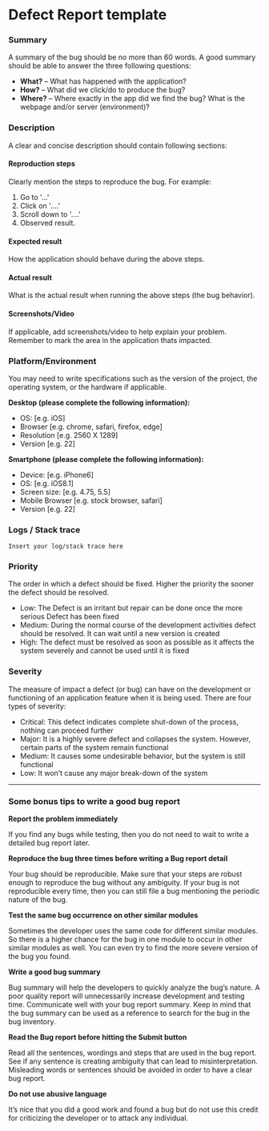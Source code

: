 # Defect Report template

### Summary
A summary of the bug should be no more than 60 words. A good summary should be able to answer the three following questions:

- **What?** – What has happened with the application?
- **How?** – What did we click/do to produce the bug?
- **Where?** – Where exactly in the app did we find the bug? What is the webpage and/or server (environment)?

### Description
A clear and concise description should contain following sections:

#### Reproduction steps
Clearly mention the steps to reproduce the bug. For example:

1. Go to '...'
2. Click on '....'
3. Scroll down to '....'
4. Observed result.

#### Expected result
How the application should behave during the above steps.

#### Actual result
What is the actual result when running the above steps (the bug behavior).

#### Screenshots/Video
If applicable, add screenshots/video to help explain your problem. Remember to mark the area in the application thats impacted.

### Platform/Environment
You may need to write specifications such as the version of the project, the operating system, or the hardware if applicable.

**Desktop (please complete the following information):**

- OS: [e.g. iOS]
- Browser [e.g. chrome, safari, firefox, edge]
- Resolution [e.g. 2560 X 1289]
- Version [e.g. 22]

**Smartphone (please complete the following information):**

- Device: [e.g. iPhone6]
- OS: [e.g. iOS8.1]
- Screen size: [e.g. 4.75, 5.5]
- Mobile Browser [e.g. stock browser, safari]
- Version [e.g. 22]

### Logs / Stack trace
```
Insert your log/stack trace here
```

### Priority
The order in which a defect should be fixed. Higher the priority the sooner the defect should be resolved.

- Low: The Defect is an irritant but repair can be done once the more serious Defect has been fixed
- Medium: During the normal course of the development activities defect should be resolved. It can wait until a new version is created
- High: The defect must be resolved as soon as possible as it affects the system severely and cannot be used until it is fixed

### Severity
The measure of impact a defect (or bug) can have on the development or functioning of an application feature when it is being used. There are four types of severity:

- Critical: This defect indicates complete shut-down of the process, nothing can proceed further
- Major: It is a highly severe defect and collapses the system. However, certain parts of the system remain functional
- Medium: It causes some undesirable behavior, but the system is still functional
- Low: It won’t cause any major break-down of the system

---

### Some bonus tips to write a good bug report
**Report the problem immediately**

If you find any bugs while testing, then you do not need to wait to write a detailed bug report later.

**Reproduce the bug three times before writing a Bug report detail**

Your bug should be reproducible. Make sure that your steps are robust enough to reproduce the bug without any ambiguity. If your bug is not reproducible every time, then you can still file a bug mentioning the periodic nature of the bug.

**Test the same bug occurrence on other similar modules**

Sometimes the developer uses the same code for different similar modules. So there is a higher chance for the bug in one module to occur in other similar modules as well. You can even try to find the more severe version of the bug you found.

**Write a good bug summary**

Bug summary will help the developers to quickly analyze the bug’s nature. A poor quality report will unnecessarily increase development and testing time. Communicate well with your bug report summary. Keep in mind that the bug summary can be used as a reference to search for the bug in the bug inventory.

**Read the Bug report before hitting the Submit button**

Read all the sentences, wordings and steps that are used in the bug report. See if any sentence is creating ambiguity that can lead to misinterpretation. Misleading words or sentences should be avoided in order to have a clear bug report.

**Do not use abusive language**

It’s nice that you did a good work and found a bug but do not use this credit for criticizing the developer or to attack any individual.
